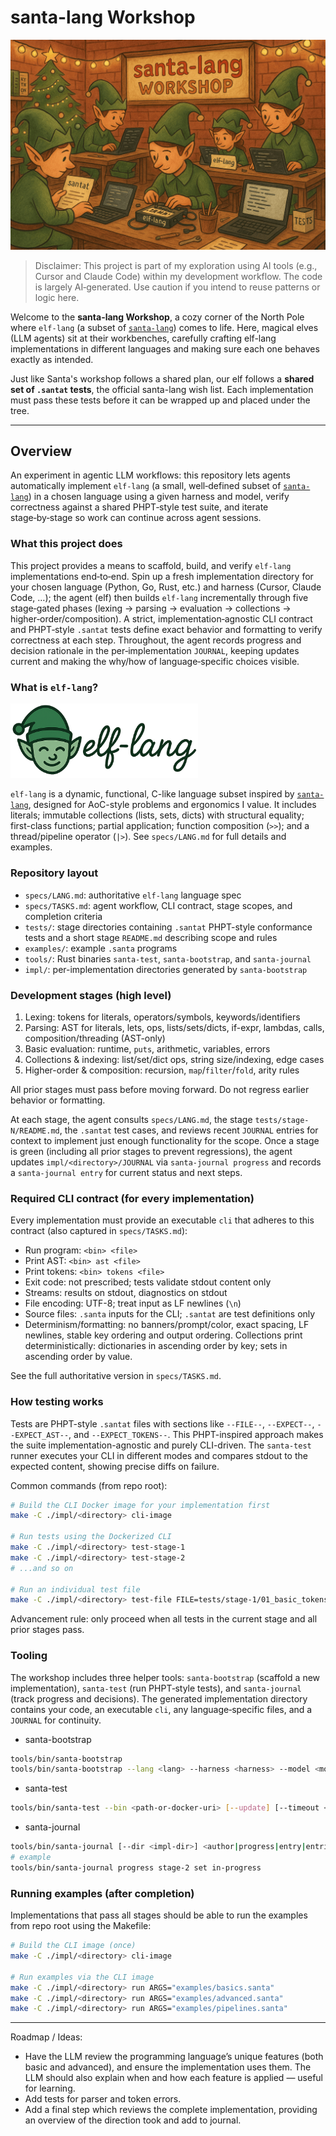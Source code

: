 # santa-lang Workshop

<img src="workshop.png" width="600" alt="santa-lang Workshop">

> Disclaimer: This project is part of my exploration using AI tools (e.g., Cursor and Claude Code) within my development workflow. The code is largely AI‑generated. Use caution if you intend to reuse patterns or logic here.

Welcome to the **santa-lang Workshop**, a cozy corner of the North Pole where `elf-lang` (a subset of [`santa-lang`](https://eddmann.com/santa-lang/)) comes to life. Here, magical elves (LLM agents) sit at their workbenches, carefully crafting elf-lang implementations in different languages and making sure each one behaves exactly as intended.

Just like Santa's workshop follows a shared plan, our elf follows a **shared set of `.santat` tests**, the official santa-lang wish list.
Each implementation must pass these tests before it can be wrapped up and placed under the tree.

---

## Overview

An experiment in agentic LLM workflows: this repository lets agents automatically implement `elf-lang` (a small, well‑defined subset of [`santa-lang`](https://eddmann.com/santa-lang/)) in a chosen language using a given harness and model, verify correctness against a shared PHPT‑style test suite, and iterate stage‑by‑stage so work can continue across agent sessions.

### What this project does

This project provides a means to scaffold, build, and verify `elf-lang` implementations end‑to‑end. Spin up a fresh implementation directory for your chosen language (Python, Go, Rust, etc.) and harness (Cursor, Claude Code, …); the agent (elf) then builds `elf-lang` incrementally through five stage‑gated phases (lexing → parsing → evaluation → collections → higher‑order/composition). A strict, implementation‑agnostic CLI contract and PHPT‑style `.santat` tests define exact behavior and formatting to verify correctness at each step. Throughout, the agent records progress and decision rationale in the per‑implementation `JOURNAL`, keeping updates current and making the why/how of language‑specific choices visible.

### What is `elf-lang`?

<img src="logo-dark.png" width="300" alt="elf-lang">

`elf-lang` is a dynamic, functional, C-like language subset inspired by [`santa-lang`](https://eddmann.com/santa-lang/), designed for AoC-style problems and ergonomics I value. It includes literals; immutable collections (lists, sets, dicts) with structural equality; first-class functions; partial application; function composition (`>>`); and a thread/pipeline operator (`|>`). See `specs/LANG.md` for full details and examples.

### Repository layout

- `specs/LANG.md`: authoritative `elf-lang` language spec
- `specs/TASKS.md`: agent workflow, CLI contract, stage scopes, and completion criteria
- `tests/`: stage directories containing `.santat` PHPT-style conformance tests and a short stage `README.md` describing scope and rules
- `examples/`: example `.santa` programs
- `tools/`: Rust binaries `santa-test`, `santa-bootstrap`, and `santa-journal`
- `impl/`: per-implementation directories generated by `santa-bootstrap`

### Development stages (high level)

1. Lexing: tokens for literals, operators/symbols, keywords/identifiers
2. Parsing: AST for literals, lets, ops, lists/sets/dicts, if-expr, lambdas, calls, composition/threading (AST-only)
3. Basic evaluation: runtime, `puts`, arithmetic, variables, errors
4. Collections & indexing: list/set/dict ops, string size/indexing, edge cases
5. Higher-order & composition: recursion, `map`/`filter`/`fold`, arity rules

All prior stages must pass before moving forward. Do not regress earlier behavior or formatting.

At each stage, the agent consults `specs/LANG.md`, the stage `tests/stage-N/README.md`, the `.santat` test cases, and reviews recent `JOURNAL` entries for context to implement just enough functionality for the scope. Once a stage is green (including all prior stages to prevent regressions), the agent updates `impl/<directory>/JOURNAL` via `santa-journal progress` and records a `santa-journal entry` for current status and next steps.

### Required CLI contract (for every implementation)

Every implementation must provide an executable `cli` that adheres to this contract (also captured in `specs/TASKS.md`):

- Run program: `<bin> <file>`
- Print AST: `<bin> ast <file>`
- Print tokens: `<bin> tokens <file>`
- Exit code: not prescribed; tests validate stdout content only
- Streams: results on stdout, diagnostics on stdout
- File encoding: UTF-8; treat input as LF newlines (`\n`)
- Source files: `.santa` inputs for the CLI; `.santat` are test definitions only
- Determinism/formatting: no banners/prompt/color, exact spacing, LF newlines, stable key ordering and output ordering. Collections print deterministically: dictionaries in ascending order by key; sets in ascending order by value.

See the full authoritative version in `specs/TASKS.md`.

### How testing works

Tests are PHPT-style `.santat` files with sections like `--FILE--`, `--EXPECT--`, `--EXPECT_AST--`, and `--EXPECT_TOKENS--`. This PHPT-inspired approach makes the suite implementation-agnostic and purely CLI-driven. The `santa-test` runner executes your CLI in different modes and compares stdout to the expected content, showing precise diffs on failure.

Common commands (from repo root):

```bash
# Build the CLI Docker image for your implementation first
make -C ./impl/<directory> cli-image

# Run tests using the Dockerized CLI
make -C ./impl/<directory> test-stage-1
make -C ./impl/<directory> test-stage-2
# ...and so on

# Run an individual test file
make -C ./impl/<directory> test-file FILE=tests/stage-1/01_basic_tokens.santat
```

Advancement rule: only proceed when all tests in the current stage and all prior stages pass.

### Tooling

The workshop includes three helper tools: `santa-bootstrap` (scaffold a new implementation), `santa-test` (run PHPT‑style tests), and `santa-journal` (track progress and decisions). The generated implementation directory contains your code, an executable `cli`, any language‑specific files, and a `JOURNAL` for continuity.

- santa-bootstrap

```bash
tools/bin/santa-bootstrap
tools/bin/santa-bootstrap --lang <lang> --harness <harness> --model <model> --requirements "<notes>" --force
```

- santa-test

```bash
tools/bin/santa-test --bin <path-or-docker-uri> [--update] [--timeout <secs>] [--jobs <N>] <tests-or-directories>
```

- santa-journal

```bash
tools/bin/santa-journal [--dir <impl-dir>] <author|progress|entry|entries> [...]
# example
tools/bin/santa-journal progress stage-2 set in-progress
```

### Running examples (after completion)

Implementations that pass all stages should be able to run the examples from repo root using the Makefile:

```bash
# Build the CLI image (once)
make -C ./impl/<directory> cli-image

# Run examples via the CLI image
make -C ./impl/<directory> run ARGS="examples/basics.santa"
make -C ./impl/<directory> run ARGS="examples/advanced.santa"
make -C ./impl/<directory> run ARGS="examples/pipelines.santa"
```

---

Roadmap / Ideas:

- Have the LLM review the programming language’s unique features (both basic and advanced), and ensure the implementation uses them. The LLM should also explain when and how each feature is applied — useful for learning.
- Add tests for parser and token errors.
- Add a final step which reviews the complete implementation, providing an overview of the direction took and add to journal.
